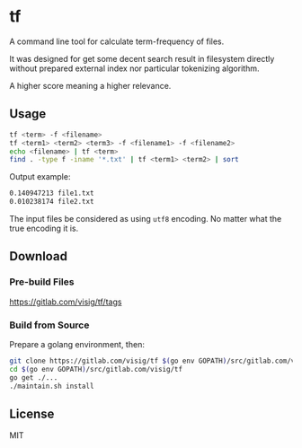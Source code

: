 # tf

A command line tool for calculate term-frequency of files.

It was designed for get some decent search result in filesystem directly without prepared external index nor particular tokenizing algorithm.

A higher score meaning a higher relevance.



## Usage

```bash
tf <term> -f <filename>
tf <term1> <term2> <term3> -f <filename1> -f <filename2>
echo <filename> | tf <term>
find . -type f -iname '*.txt' | tf <term1> <term2> | sort
```

Output example:

```bash
0.140947213 file1.txt
0.010238174 file2.txt
```

The input files be considered as using `utf8` encoding. No matter what the true encoding it is.



## Download

### Pre-build Files

<https://gitlab.com/visig/tf/tags>



### Build from Source

Prepare a golang environment, then:

```bash
git clone https://gitlab.com/visig/tf $(go env GOPATH)/src/gitlab.com/visig/tf
cd $(go env GOPATH)/src/gitlab.com/visig/tf
go get ./...
./maintain.sh install
```


## License

MIT
